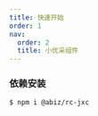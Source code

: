 ```yaml
---
title: 快速开始
order: 1
nav:
  order: 2
  title: 小优采组件
---
```


### 依赖安装

```bash
$ npm i @abiz/rc-jxc
```
